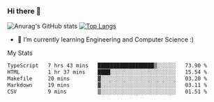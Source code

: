 ### Hi there 👋

![Anurag's GitHub stats](https://github-readme-stats.vercel.app/api?username=MatteoIorio11&show_icons=true&theme=dark) 
[![Top Langs](https://github-readme-stats.vercel.app/api/top-langs/?username=MatteoIorio11&theme=dark)](https://github.com/MatteoIorio11/github-readme-stats)

- 🌱 I’m currently learning Engineering and Computer Science :)

<!--
**MatteoIorio11/MatteoIorio11** is a ✨ _special_ ✨ repository because its `README.md` (this file) appears on your GitHub profile.

Here are some ideas to get you started:

- 🔭 I’m currently working on ...
- 🌱 I’m currently learning ...
- 👯 I’m looking to collaborate on ...
- 🤔 I’m looking for help with ...
- 💬 Ask me about ...
- 📫 How to reach me: ...
- 😄 Pronouns: ...
- ⚡ Fun fact: ...
-->
My Stats
<!--START_SECTION:waka-->

```txt
TypeScript   7 hrs 43 mins   ██████████████████▒░░░░░░   73.90 %
HTML         1 hr 37 mins    ████░░░░░░░░░░░░░░░░░░░░░   15.54 %
Makefile     20 mins         ▓░░░░░░░░░░░░░░░░░░░░░░░░   03.20 %
Markdown     19 mins         ▓░░░░░░░░░░░░░░░░░░░░░░░░   03.11 %
CSV          9 mins          ▒░░░░░░░░░░░░░░░░░░░░░░░░   01.51 %
```

<!--END_SECTION:waka-->
